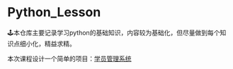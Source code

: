 # Python_Lesson

🕹️本仓库主要记录学习python的基础知识，内容较为基础化，但尽量做到每个知识点细小化，精益求精。

本次课程设计一个简单的项目：[学员管理系统](https://github.com/xyb7910/Python_Lesson/blob/main/FinalProject/%E5%AD%A6%E5%91%98%E7%AE%A1%E7%90%86%E7%B3%BB%E7%BB%9F.md)


